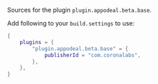 Sources for the plugin `plugin.appodeal.beta.base`.

Add following to your `build.settings` to use:
```lua
{
    plugins = {
        "plugin.appodeal.beta.base" = {
            publisherId = "com.coronalabs",
        },
    },
}
```
